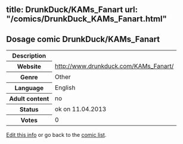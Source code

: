 title: DrunkDuck/KAMs_Fanart
url: "/comics/DrunkDuck_KAMs_Fanart.html"
---
Dosage comic DrunkDuck/KAMs_Fanart
-----------------------------------------

<table class="comicinfo">
<tr>
<th>Description</th><td></td>
</tr>
<tr>
<th>Website</th><td><a href="http://www.drunkduck.com/KAMs_Fanart/">http://www.drunkduck.com/KAMs_Fanart/</a></td>
</tr>
<tr>
<th>Genre</th><td>Other</td>
</tr>
<tr>
<th>Language</th><td>English</td>
</tr>
<tr>
<th>Adult content</th><td>no</td>
</tr>
<tr>
<th>Status</th><td>ok on 11.04.2013</td>
</tr>
<tr>
<th>Votes</th><td>0</div></td>
</tr>
</table>

[Edit this info](/comics/DrunkDuck_KAMs_Fanart_edit.html) or go back to the [comic list](../comic-index.html).
